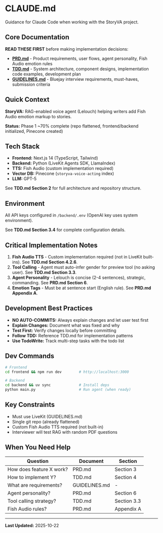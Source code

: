 # CLAUDE.md

Guidance for Claude Code when working with the StoryVA project.

## Core Documentation

**READ THESE FIRST** before making implementation decisions:

- **[PRD.md](./PRD.md)** - Product requirements, user flows, agent personality, Fish Audio emotion rules
- **[TDD.md](./TDD.md)** - System architecture, component designs, implementation code examples, development plan
- **[GUIDELINES.md](./GUIDELINES.md)** - Bluejay interview requirements, must-haves, submission criteria

## Quick Context

**StoryVA:** RAG-enabled voice agent (Lelouch) helping writers add Fish Audio emotion markup to stories.

**Status:** Phase 1 ~70% complete (repo flattened, frontend/backend initialized, Pinecone created)

## Tech Stack

- **Frontend:** Next.js 14 (TypeScript, Tailwind)
- **Backend:** Python (LiveKit Agents SDK, LlamaIndex)
- **TTS:** Fish Audio (custom implementation required)
- **Vector DB:** Pinecone (`storyva-voice-acting` index)
- **LLM:** GPT-5

See **TDD.md Section 2** for full architecture and repository structure.

## Environment

All API keys configured in `/backend/.env` (OpenAI key uses system environment).

See **TDD.md Section 3.4** for complete configuration details.

## Critical Implementation Notes

1. **Fish Audio TTS** - Custom implementation required (not in LiveKit built-ins). See **TDD.md Section 4.2.6**.
2. **Tool Calling** - Agent must auto-infer gender for preview tool (no asking user). See **TDD.md Section 3.3**.
3. **Agent Personality** - Lelouch is concise (2-4 sentences), strategic, commanding. See **PRD.md Section 6**.
4. **Emotion Tags** - Must be at sentence start (English rule). See **PRD.md Appendix A**.

## Development Best Practices

- **NO AUTO-COMMITS:** Always explain changes and let user test first
- **Explain Changes:** Document what was fixed and why
- **Test First:** Verify changes locally before committing
- **Follow TDD:** Reference TDD.md for implementation patterns
- **Use TodoWrite:** Track multi-step tasks with the todo list

## Dev Commands

```bash
# Frontend
cd frontend && npm run dev        # http://localhost:3000

# Backend
cd backend && uv sync             # Install deps
python main.py                    # Run agent (when ready)
```

## Key Constraints

- Must use LiveKit (GUIDELINES.md)
- Single git repo (already flattened)
- Custom Fish Audio TTS required (not built-in)
- Interviewer will test RAG with random PDF questions

## When You Need Help

| Question | Document | Section |
|----------|----------|---------|
| How does feature X work? | PRD.md | Section 3 |
| How to implement Y? | TDD.md | Section 4 |
| What are requirements? | GUIDELINES.md | - |
| Agent personality? | PRD.md | Section 6 |
| Tool calling strategy? | TDD.md | Section 3.3 |
| Fish Audio rules? | PRD.md | Appendix A |

---

**Last Updated:** 2025-10-22
